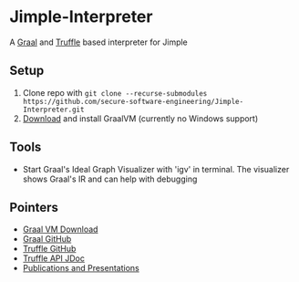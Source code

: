 # Jimple-Interpreter
A [Graal](https://github.com/oracle/graal) and [Truffle](https://github.com/oracle/graal/tree/master/truffle) based interpreter for Jimple

## Setup

1. Clone repo with `git clone --recurse-submodules https://github.com/secure-software-engineering/Jimple-Interpreter.git`
2. [Download](http://www.oracle.com/technetwork/oracle-labs/program-languages/downloads/index.html) and install GraalVM (currently no Windows support)

## Tools

- Start Graal's Ideal Graph Visualizer with 'igv' in terminal. The visualizer shows Graal's IR and can help with debugging

## Pointers

- [Graal VM Download](http://www.oracle.com/technetwork/oracle-labs/program-languages/downloads/index.html)
- [Graal GitHub](https://github.com/oracle/graal)
- [Truffle GitHub](https://github.com/oracle/graal/tree/master/truffle)
- [Truffle API JDoc](http://www.graalvm.org/truffle/javadoc/)
- [Publications and Presentations](https://wiki.openjdk.java.net/display/Graal/Publications+and+Presentations)
